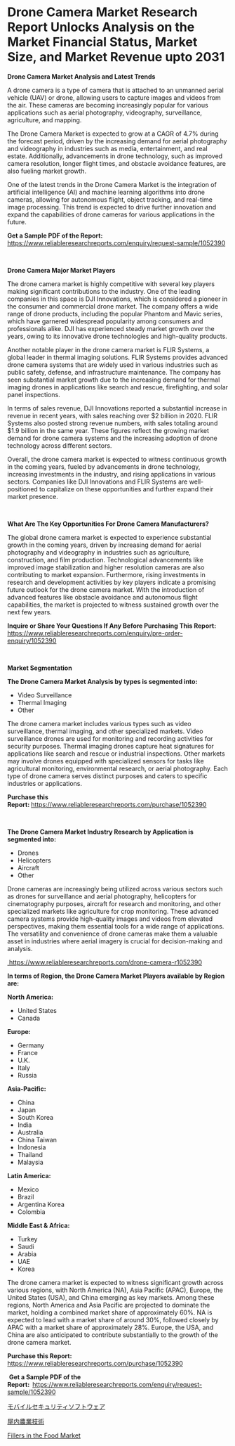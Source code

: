 <p><h1>Drone Camera Market Research Report Unlocks Analysis on the Market Financial Status, Market Size, and Market Revenue upto 2031</h1></p><p><strong>Drone Camera Market Analysis and Latest Trends</strong></p>
<p><p>A drone camera is a type of camera that is attached to an unmanned aerial vehicle (UAV) or drone, allowing users to capture images and videos from the air. These cameras are becoming increasingly popular for various applications such as aerial photography, videography, surveillance, agriculture, and mapping.</p><p>The Drone Camera Market is expected to grow at a CAGR of 4.7% during the forecast period, driven by the increasing demand for aerial photography and videography in industries such as media, entertainment, and real estate. Additionally, advancements in drone technology, such as improved camera resolution, longer flight times, and obstacle avoidance features, are also fueling market growth.</p><p>One of the latest trends in the Drone Camera Market is the integration of artificial intelligence (AI) and machine learning algorithms into drone cameras, allowing for autonomous flight, object tracking, and real-time image processing. This trend is expected to drive further innovation and expand the capabilities of drone cameras for various applications in the future.</p></p>
<p><strong>Get a Sample PDF of the Report:&nbsp;</strong> <a href="https://www.reliableresearchreports.com/enquiry/request-sample/1052390">https://www.reliableresearchreports.com/enquiry/request-sample/1052390</a></p>
<p>&nbsp;</p>
<p><strong>Drone Camera Major Market Players</strong></p>
<p><p>The drone camera market is highly competitive with several key players making significant contributions to the industry. One of the leading companies in this space is DJI Innovations, which is considered a pioneer in the consumer and commercial drone market. The company offers a wide range of drone products, including the popular Phantom and Mavic series, which have garnered widespread popularity among consumers and professionals alike. DJI has experienced steady market growth over the years, owing to its innovative drone technologies and high-quality products.</p><p>Another notable player in the drone camera market is FLIR Systems, a global leader in thermal imaging solutions. FLIR Systems provides advanced drone camera systems that are widely used in various industries such as public safety, defense, and infrastructure maintenance. The company has seen substantial market growth due to the increasing demand for thermal imaging drones in applications like search and rescue, firefighting, and solar panel inspections.</p><p>In terms of sales revenue, DJI Innovations reported a substantial increase in revenue in recent years, with sales reaching over $2 billion in 2020. FLIR Systems also posted strong revenue numbers, with sales totaling around $1.9 billion in the same year. These figures reflect the growing market demand for drone camera systems and the increasing adoption of drone technology across different sectors.</p><p>Overall, the drone camera market is expected to witness continuous growth in the coming years, fueled by advancements in drone technology, increasing investments in the industry, and rising applications in various sectors. Companies like DJI Innovations and FLIR Systems are well-positioned to capitalize on these opportunities and further expand their market presence.</p></p>
<p>&nbsp;</p>
<p><strong>What Are The Key Opportunities For Drone Camera Manufacturers?</strong></p>
<p><p>The global drone camera market is expected to experience substantial growth in the coming years, driven by increasing demand for aerial photography and videography in industries such as agriculture, construction, and film production. Technological advancements like improved image stabilization and higher resolution cameras are also contributing to market expansion. Furthermore, rising investments in research and development activities by key players indicate a promising future outlook for the drone camera market. With the introduction of advanced features like obstacle avoidance and autonomous flight capabilities, the market is projected to witness sustained growth over the next few years.</p></p>
<p><strong>Inquire or Share Your Questions If Any Before Purchasing This Report:</strong> <a href="https://www.reliableresearchreports.com/enquiry/pre-order-enquiry/1052390">https://www.reliableresearchreports.com/enquiry/pre-order-enquiry/1052390</a></p>
<p>&nbsp;</p>
<p><strong>Market Segmentation</strong></p>
<p><strong>The Drone Camera Market Analysis by types is segmented into:</strong></p>
<p><ul><li>Video Surveillance</li><li>Thermal Imaging</li><li>Other</li></ul></p>
<p><p>The drone camera market includes various types such as video surveillance, thermal imaging, and other specialized markets. Video surveillance drones are used for monitoring and recording activities for security purposes. Thermal imaging drones capture heat signatures for applications like search and rescue or industrial inspections. Other markets may involve drones equipped with specialized sensors for tasks like agricultural monitoring, environmental research, or aerial photography. Each type of drone camera serves distinct purposes and caters to specific industries or applications.</p></p>
<p><strong>Purchase this Report:&nbsp;</strong><a href="https://www.reliableresearchreports.com/purchase/1052390">https://www.reliableresearchreports.com/purchase/1052390</a></p>
<p>&nbsp;</p>
<p><strong>The Drone Camera Market Industry Research by Application is segmented into:</strong></p>
<p><ul><li>Drones</li><li>Helicopters</li><li>Aircraft</li><li>Other</li></ul></p>
<p><p>Drone cameras are increasingly being utilized across various sectors such as drones for surveillance and aerial photography, helicopters for cinematography purposes, aircraft for research and monitoring, and other specialized markets like agriculture for crop monitoring. These advanced camera systems provide high-quality images and videos from elevated perspectives, making them essential tools for a wide range of applications. The versatility and convenience of drone cameras make them a valuable asset in industries where aerial imagery is crucial for decision-making and analysis.</p></p>
<p><a href="https://www.reliableresearchreports.com/drone-camera-r1052390">&nbsp;https://www.reliableresearchreports.com/drone-camera-r1052390</a></p>
<p><strong>In terms of Region, the Drone Camera Market Players available by Region are:</strong></p>
<p>
    <p> <strong> North America: </strong>
        <ul>
            <li>United States</li>
            <li>Canada</li>
        </ul>
        </p> 
    <p> <strong> Europe: </strong>
        <ul>
            <li>Germany</li>
            <li>France</li>
            <li>U.K.</li>
            <li>Italy</li>
            <li>Russia</li>
        </ul>
        </p> 
    <p> <strong> Asia-Pacific: </strong>
        <ul>
            <li>China</li>
            <li>Japan</li>
            <li>South Korea</li>
            <li>India</li>
            <li>Australia</li>
            <li>China Taiwan</li>
            <li>Indonesia</li>
            <li>Thailand</li>
            <li>Malaysia</li>
        </ul>
        </p> 
    <p> <strong> Latin America: </strong>
        <ul>
            <li>Mexico</li>
            <li>Brazil</li>
            <li>Argentina Korea</li>
            <li>Colombia</li>
        </ul>
        </p> 
    <p> <strong> Middle East & Africa: </strong>
        <ul>
            <li>Turkey</li>
            <li>Saudi</li>
            <li>Arabia</li>
            <li>UAE</li>
            <li>Korea</li>
        </ul>
    </p>
    </p>
<p><p>The drone camera market is expected to witness significant growth across various regions, with North America (NA), Asia Pacific (APAC), Europe, the United States (USA), and China emerging as key markets. Among these regions, North America and Asia Pacific are projected to dominate the market, holding a combined market share of approximately 60%. NA is expected to lead with a market share of around 30%, followed closely by APAC with a market share of approximately 28%. Europe, the USA, and China are also anticipated to contribute substantially to the growth of the drone camera market.</p></p>
<p><strong>Purchase this Report: </strong><a href="https://www.reliableresearchreports.com/purchase/1052390">https://www.reliableresearchreports.com/purchase/1052390</a></p>
<p>&nbsp;<strong>Get a Sample PDF of the Report:&nbsp;&nbsp;</strong><a href="https://www.reliableresearchreports.com/enquiry/request-sample/1052390">https://www.reliableresearchreports.com/enquiry/request-sample/1052390</a></p>
<p><strong></strong></p>
<p><p><a href="https://medium.com/@brycenboyer2023/%E3%83%A2%E3%83%90%E3%82%A4%E3%83%AB%E3%82%BB%E3%82%AD%E3%83%A5%E3%83%AA%E3%83%86%E3%82%A3%E3%82%BD%E3%83%95%E3%83%88%E3%82%A6%E3%82%A7%E3%82%A2%E3%81%AE%E5%B8%82%E5%A0%B4%E5%88%86%E6%9E%90-%E3%81%9D%E3%81%AEcagr-%E5%B8%82%E5%A0%B4%E3%82%BB%E3%82%B0%E3%83%A1%E3%83%B3%E3%83%86%E3%83%BC%E3%82%B7%E3%83%A7%E3%83%B3-%E3%81%8A%E3%82%88%E3%81%B3%E3%82%B0%E3%83%AD%E3%83%BC%E3%83%90%E3%83%AB%E6%A5%AD%E7%95%8C%E6%A6%82%E8%A6%81-4dffde4b500c">モバイルセキュリティソフトウェア</a></p><p><a href="https://medium.com/@brianayatt2023/%E5%B1%8B%E5%86%85%E8%BE%B2%E6%A5%AD%E6%8A%80%E8%A1%93%E5%B8%82%E5%A0%B4-2031%E5%B9%B4%E3%81%BE%E3%81%A7%E3%81%AE%E6%88%90%E5%8A%9F%E3%81%99%E3%82%8B%E3%83%93%E3%82%B8%E3%83%8D%E3%82%B9%E6%88%A6%E7%95%A5%E3%81%AE%E9%8D%B5%E3%81%A8%E3%81%AA%E3%82%8B%E4%BA%88%E6%B8%AC-c11392481390">屋内農業技術</a></p><p><a href="https://angry-finch-aaf.notion.site/Fillers-in-the-Food-Market-Outlook-Industry-Overview-and-Forecast-2024-to-2031-f75829c9f57d4a4fb164ad0c26c89bb9">Fillers in the Food Market</a></p></p>